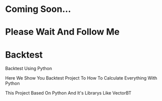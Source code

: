 # Coming Soon...
# Please Wait And Follow Me

# Backtest
Backtest Using Python




<p>Here We Show You Backtest Project To How To Calculate Everything With Python</p>
<p>This Project Based On Python And It's Librarys Like VectorBT</p>
